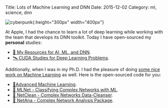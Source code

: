 Title: Lots of Machine Learning and DNN
Date: 2015-12-02
Category: ml, science, dnn

![cyberpunk](./cyberpunk/25.jpg){:height="300px" width="400px"}

At Apple, I had the chance to learn a lot of deep learning while working with the team that develops its DNN toolkit. Today I have open-sourced my **personal** studies:

* [🚀 My Resources for AI, ML, and DNN](https://github.com/go-outside-labs/Machine-Learning-Resources).
* [🛰 CUDA Studies for Deep Learning Problems](https://github.com/go-outside-labs/CUDA_Studies_For_Deep_Learning).


Additionally, when I was in my Ph.D. I had the pleasure of doing [some nice work on Machine Learning](http://singularity-sh.vercel.app/projects_page/html_files/ml.html) as well. Here is the open-sourced code for you:


* [💎Advanced Machine Learning](https://github.com/go-outside-labs/Advanced-Machine-Learning).
* [🍭 MLNet - Classifying Complex Networks with ML](https://github.com/go-outside-labs/MLNet-Classifying-Complex-Networks).
* [🔋 NetClean - Complex Networks Data-Cleanser](https://github.com/go-outside-labs/NetClean-Complex-Networks-Data-Cleanser).
* [🌺 NetAna - Complex Network Analysis Package](https://github.com/go-outside-labs/NetAna-Complex-Network-Analysis).

